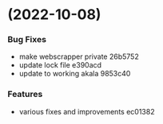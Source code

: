 #  (2022-10-08)


### Bug Fixes

* make webscrapper private 26b5752
* update lock file e390acd
* update to working akala 9853c40


### Features

* various fixes and improvements ec01382



